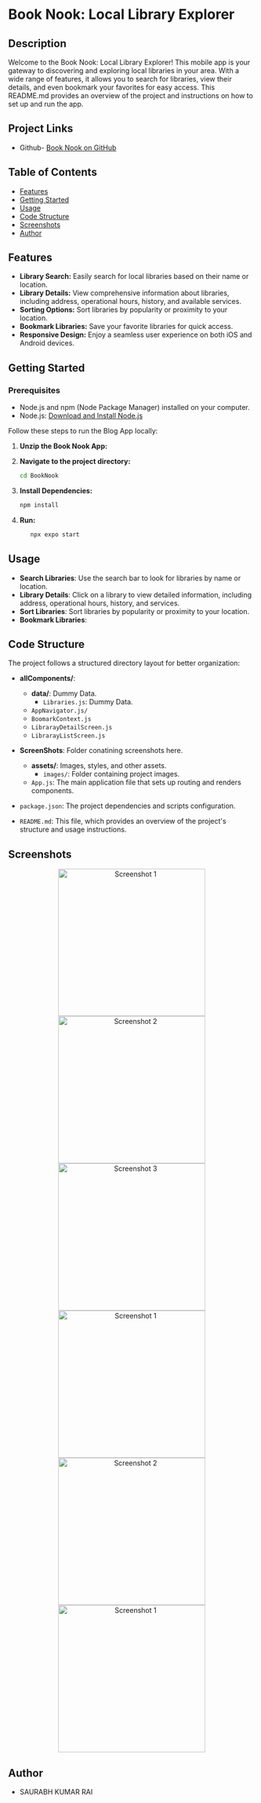 # Book Nook: Local Library Explorer

## Description

Welcome to the Book Nook: Local Library Explorer! This mobile app is your gateway to discovering and exploring local libraries in your area. With a wide range of features, it allows you to search for libraries, view their details, and even bookmark your favorites for easy access. This README.md provides an overview of the project and instructions on how to set up and run the app.

## Project Links

* Github- [Book Nook on GitHub](https://github.com/saurabhkumarr99/Book-Nook)

## Table of Contents

- [Features](#features)
- [Getting Started](#getting-started)
- [Usage](#usage)
- [Code Structure](#code-structure)
- [Screenshots](#screenshots)
- [Author](#Author)

## Features

- **Library Search:** Easily search for local libraries based on their name or location.
- **Library Details:** View comprehensive information about libraries, including address, operational hours, history, and available services.
- **Sorting Options:** Sort libraries by popularity or proximity to your location.
- **Bookmark Libraries:** Save your favorite libraries for quick access.
- **Responsive Design:** Enjoy a seamless user experience on both iOS and Android devices.

## Getting Started

### Prerequisites

- Node.js and npm (Node Package Manager) installed on your computer.
- Node.js: [Download and Install Node.js](https://nodejs.org/)

Follow these steps to run the Blog App locally:

1. **Unzip the Book Nook App:**

2. **Navigate to the project directory:**

   ```bash
   cd BookNook
   ``` 

2. **Install Dependencies:**

   ```bash
   npm install
   ``` 

3. **Run:**

   ```bash
      npx expo start
   ``` 


## Usage

- **Search Libraries**: Use the search bar to look for libraries by name or location.
- **Library Details**: Click on a library to view detailed information, including address, operational hours, history, and services.
- **Sort Libraries**: Sort libraries by popularity or proximity to your location.
- **Bookmark Libraries**:
## Code Structure

The project follows a structured directory layout for better organization:

- **allComponents/**: 
  - **data/**: Dummy Data.
    - `Libraries.js`: Dummy Data.
  - `AppNavigator.js/`
  - `BoomarkContext.js`
  - `LibrarayDetailScreen.js`
  - `LibrarayListScreen.js`

- **ScreenShots**: Folder conatining screenshots here.

  - **assets/**: Images, styles, and other assets.
    - `images/`: Folder containing project images.
  - `App.js`: The main application file that sets up routing and renders components.

- `package.json`: The project dependencies and scripts configuration.

- `README.md`: This file, which provides an overview of the project's structure and usage instructions.

## Screenshots

<p align="center">
  <img src="./ScreenShots/1.a-Home.png" alt="Screenshot 1" width="300" />
  <img src="./ScreenShots/1.b-Home.png" alt="Screenshot 2" width="300" />
  <img src="./ScreenShots/2-Search.png" alt="Screenshot 3" width="300" />
  <img src="./ScreenShots/3-PopularitySort.png" alt="Screenshot 1" width="300" />
  <img src="./ScreenShots/4-ProximitySort.png" alt="Screenshot 2" width="300" />
  <img src="./ScreenShots/5-LibraryDetails.png" alt="Screenshot 1" width="300" />
</p>


## Author

- SAURABH KUMAR RAI

